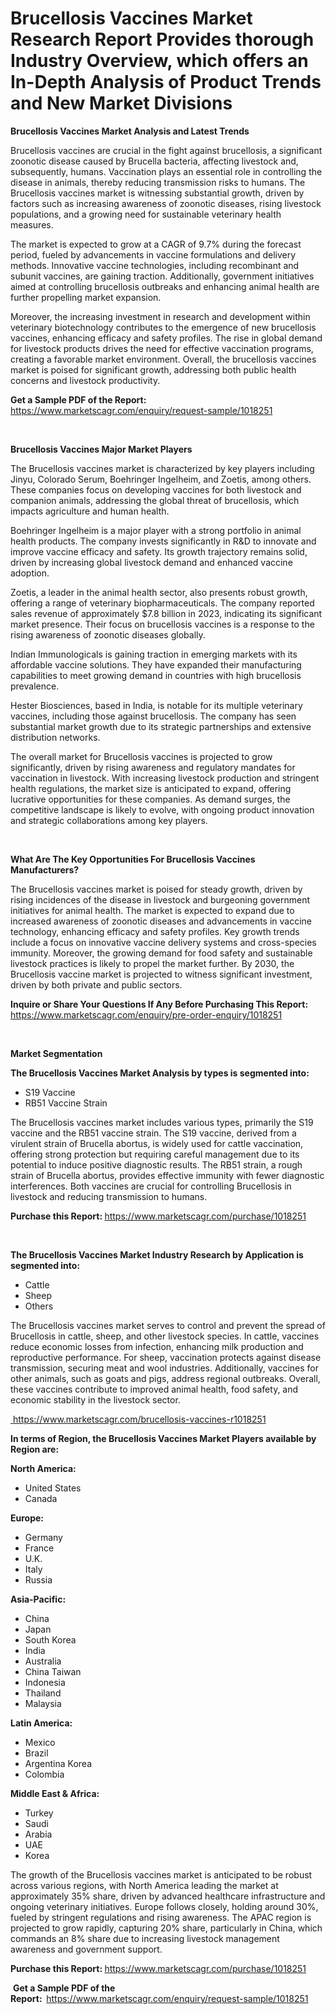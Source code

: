 <p><h1>Brucellosis Vaccines Market Research Report Provides thorough Industry Overview, which offers an In-Depth Analysis of Product Trends and New Market Divisions</h1></p><p><strong>Brucellosis Vaccines Market Analysis and Latest Trends</strong></p>
<p><p>Brucellosis vaccines are crucial in the fight against brucellosis, a significant zoonotic disease caused by Brucella bacteria, affecting livestock and, subsequently, humans. Vaccination plays an essential role in controlling the disease in animals, thereby reducing transmission risks to humans. The Brucellosis vaccines market is witnessing substantial growth, driven by factors such as increasing awareness of zoonotic diseases, rising livestock populations, and a growing need for sustainable veterinary health measures.</p><p>The market is expected to grow at a CAGR of 9.7% during the forecast period, fueled by advancements in vaccine formulations and delivery methods. Innovative vaccine technologies, including recombinant and subunit vaccines, are gaining traction. Additionally, government initiatives aimed at controlling brucellosis outbreaks and enhancing animal health are further propelling market expansion.</p><p>Moreover, the increasing investment in research and development within veterinary biotechnology contributes to the emergence of new brucellosis vaccines, enhancing efficacy and safety profiles. The rise in global demand for livestock products drives the need for effective vaccination programs, creating a favorable market environment. Overall, the brucellosis vaccines market is poised for significant growth, addressing both public health concerns and livestock productivity.</p></p>
<p><strong>Get a Sample PDF of the Report:&nbsp;</strong> <a href="https://www.marketscagr.com/enquiry/request-sample/1018251?utm_campaign=3253&utm_medium=2&utm_source=Github&utm_content=ia&utm_term=19042025&utm_id=brucellosis-vaccines">https://www.marketscagr.com/enquiry/request-sample/1018251</a></p>
<p>&nbsp;</p>
<p><strong>Brucellosis Vaccines Major Market Players</strong></p>
<p><p>The Brucellosis vaccines market is characterized by key players including Jinyu, Colorado Serum, Boehringer Ingelheim, and Zoetis, among others. These companies focus on developing vaccines for both livestock and companion animals, addressing the global threat of brucellosis, which impacts agriculture and human health.</p><p>Boehringer Ingelheim is a major player with a strong portfolio in animal health products. The company invests significantly in R&D to innovate and improve vaccine efficacy and safety. Its growth trajectory remains solid, driven by increasing global livestock demand and enhanced vaccine adoption. </p><p>Zoetis, a leader in the animal health sector, also presents robust growth, offering a range of veterinary biopharmaceuticals. The company reported sales revenue of approximately $7.8 billion in 2023, indicating its significant market presence. Their focus on brucellosis vaccines is a response to the rising awareness of zoonotic diseases globally.</p><p>Indian Immunologicals is gaining traction in emerging markets with its affordable vaccine solutions. They have expanded their manufacturing capabilities to meet growing demand in countries with high brucellosis prevalence.</p><p>Hester Biosciences, based in India, is notable for its multiple veterinary vaccines, including those against brucellosis. The company has seen substantial market growth due to its strategic partnerships and extensive distribution networks.</p><p>The overall market for Brucellosis vaccines is projected to grow significantly, driven by rising awareness and regulatory mandates for vaccination in livestock. With increasing livestock production and stringent health regulations, the market size is anticipated to expand, offering lucrative opportunities for these companies. As demand surges, the competitive landscape is likely to evolve, with ongoing product innovation and strategic collaborations among key players.</p></p>
<p>&nbsp;</p>
<p><strong>What Are The Key Opportunities For Brucellosis Vaccines Manufacturers?</strong></p>
<p><p>The Brucellosis vaccines market is poised for steady growth, driven by rising incidences of the disease in livestock and burgeoning government initiatives for animal health. The market is expected to expand due to increased awareness of zoonotic diseases and advancements in vaccine technology, enhancing efficacy and safety profiles. Key growth trends include a focus on innovative vaccine delivery systems and cross-species immunity. Moreover, the growing demand for food safety and sustainable livestock practices is likely to propel the market further. By 2030, the Brucellosis vaccine market is projected to witness significant investment, driven by both private and public sectors.</p></p>
<p><strong>Inquire or Share Your Questions If Any Before Purchasing This Report:</strong> <a href="https://www.marketscagr.com/enquiry/pre-order-enquiry/1018251?utm_campaign=3253&utm_medium=2&utm_source=Github&utm_content=ia&utm_term=19042025&utm_id=brucellosis-vaccines">https://www.marketscagr.com/enquiry/pre-order-enquiry/1018251</a></p>
<p>&nbsp;</p>
<p><strong>Market Segmentation</strong></p>
<p><strong>The Brucellosis Vaccines Market Analysis by types is segmented into:</strong></p>
<p><ul><li>S19 Vaccine</li><li>RB51 Vaccine Strain</li></ul></p>
<p><p>The Brucellosis vaccines market includes various types, primarily the S19 vaccine and the RB51 vaccine strain. The S19 vaccine, derived from a virulent strain of Brucella abortus, is widely used for cattle vaccination, offering strong protection but requiring careful management due to its potential to induce positive diagnostic results. The RB51 strain, a rough strain of Brucella abortus, provides effective immunity with fewer diagnostic interferences. Both vaccines are crucial for controlling Brucellosis in livestock and reducing transmission to humans.</p></p>
<p><strong>Purchase this Report:&nbsp;</strong><a href="https://www.marketscagr.com/purchase/1018251?utm_campaign=3253&utm_medium=2&utm_source=Github&utm_content=ia&utm_term=19042025&utm_id=brucellosis-vaccines">https://www.marketscagr.com/purchase/1018251</a></p>
<p>&nbsp;</p>
<p><strong>The Brucellosis Vaccines Market Industry Research by Application is segmented into:</strong></p>
<p><ul><li>Cattle</li><li>Sheep</li><li>Others</li></ul></p>
<p><p>The Brucellosis vaccines market serves to control and prevent the spread of Brucellosis in cattle, sheep, and other livestock species. In cattle, vaccines reduce economic losses from infection, enhancing milk production and reproductive performance. For sheep, vaccination protects against disease transmission, securing meat and wool industries. Additionally, vaccines for other animals, such as goats and pigs, address regional outbreaks. Overall, these vaccines contribute to improved animal health, food safety, and economic stability in the livestock sector.</p></p>
<p><a href="https://www.marketscagr.com/brucellosis-vaccines-r1018251?utm_campaign=3253&utm_medium=2&utm_source=Github&utm_content=ia&utm_term=19042025&utm_id=brucellosis-vaccines">&nbsp;https://www.marketscagr.com/brucellosis-vaccines-r1018251</a></p>
<p><strong>In terms of Region, the Brucellosis Vaccines Market Players available by Region are:</strong></p>
<p>
    <p> <strong> North America: </strong>
        <ul>
            <li>United States</li>
            <li>Canada</li>
        </ul>
        </p> 
    <p> <strong> Europe: </strong>
        <ul>
            <li>Germany</li>
            <li>France</li>
            <li>U.K.</li>
            <li>Italy</li>
            <li>Russia</li>
        </ul>
        </p> 
    <p> <strong> Asia-Pacific: </strong>
        <ul>
            <li>China</li>
            <li>Japan</li>
            <li>South Korea</li>
            <li>India</li>
            <li>Australia</li>
            <li>China Taiwan</li>
            <li>Indonesia</li>
            <li>Thailand</li>
            <li>Malaysia</li>
        </ul>
        </p> 
    <p> <strong> Latin America: </strong>
        <ul>
            <li>Mexico</li>
            <li>Brazil</li>
            <li>Argentina Korea</li>
            <li>Colombia</li>
        </ul>
        </p> 
    <p> <strong> Middle East & Africa: </strong>
        <ul>
            <li>Turkey</li>
            <li>Saudi</li>
            <li>Arabia</li>
            <li>UAE</li>
            <li>Korea</li>
        </ul>
    </p>
    </p>
<p><p>The growth of the Brucellosis vaccines market is anticipated to be robust across various regions, with North America leading the market at approximately 35% share, driven by advanced healthcare infrastructure and ongoing veterinary initiatives. Europe follows closely, holding around 30%, fueled by stringent regulations and rising awareness. The APAC region is projected to grow rapidly, capturing 20% share, particularly in China, which commands an 8% share due to increasing livestock management awareness and government support.</p></p>
<p><strong>Purchase this Report: </strong><a href="https://www.marketscagr.com/purchase/1018251?utm_campaign=3253&utm_medium=2&utm_source=Github&utm_content=ia&utm_term=19042025&utm_id=brucellosis-vaccines">https://www.marketscagr.com/purchase/1018251</a></p>
<p>&nbsp;<strong>Get a Sample PDF of the Report:&nbsp;&nbsp;</strong><a href="https://www.marketscagr.com/enquiry/request-sample/1018251?utm_campaign=3253&utm_medium=2&utm_source=Github&utm_content=ia&utm_term=19042025&utm_id=brucellosis-vaccines">https://www.marketscagr.com/enquiry/request-sample/1018251</a></p>
<p><strong></strong></p>
<p><p></p><p></p><p></p></p>